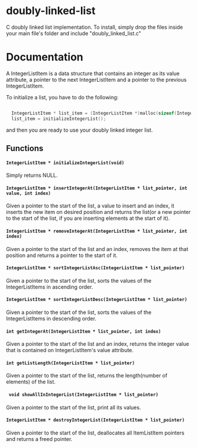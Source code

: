 # doubly-linked-list
C doubly linked list implementation. To install, simply drop the files inside your main file's folder and include "doubly_linked_list.c"

# Documentation

  A IntegerListItem is a data structure that contains an integer as its value attribute, a pointer to the next IntegerListItem and a pointer to the previous IntegerListItem.
  
  To initialize a list, you have to do the following:

```C

  IntegerListItem * list_item = (IntegerListItem *)malloc(sizeof(IntegerListItem));
  list_item = initializeIntegerList();

```

and then you are ready to use your doubly linked integer list.

## Functions

#### ```IntegerListItem * initializeIntegerList(void)```
Simply returns NULL.

#### ```IntegerListItem * insertIntegerAt(IntegerListItem * list_pointer, int value, int index)```
Given a pointer to the start of the list, a value to insert and an index, it inserts the new item on desired position and returns the list(or a new pointer to the start of the list, if you are inserting elements at the start of it).

#### ```IntegerListItem * removeIntegerAt(IntegerListItem * list_pointer, int index)```
Given a pointer to the start of the list and an index, removes the item at that position and returns a pointer to the start of it.

#### ```IntegerListItem * sortIntegerListAsc(IntegerListItem * list_pointer)```
Given a pointer to the start of the list, sorts the values of the IntegerListItems in ascending order.

#### ```IntegerListItem * sortIntegerListDesc(IntegerListItem * list_pointer)```
Given a pointer to the start of the list, sorts the values of the IntegerListItems in descending order.

#### ```int getIntegerAt(IntegerListItem * list_pointer, int index)```
Given a pointer to the start of the list and an index, returns the integer value that is contained on IntegerListItem's value attribute.

#### ```int getListLength(IntegerListItem * list_pointer)```
Given a pointer to the start of the list, returns the length(number of elements) of the list.

#### ``` void showAllInIntegerList(IntegerListItem * list_pointer)```
Given a pointer to the start of the list, print all its values.

#### ```IntegerListItem * destroyIntegerList(IntegerListItem * list_pointer)```
Given a pointer to the start of the list, deallocates all ItemListItem pointers and returns a freed pointer.
